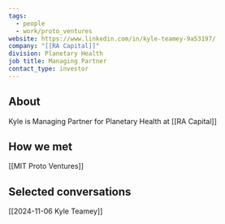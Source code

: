 ```yaml
---
tags:
  - people
  - work/proto_ventures
website: https://www.linkedin.com/in/kyle-teamey-9a53197/
company: "[[RA Capital]]"
division: Planetary Health
job title: Managing Partner
contact_type: investor
---
```

## About
Kyle is Managing Partner for Planetary Health at [[RA Capital]]

## How we met
[[MIT Proto Ventures]]

## Selected conversations
[[2024-11-06 Kyle Teamey]]
